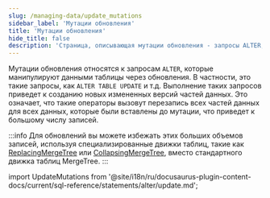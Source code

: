 ```yaml
---
slug: /managing-data/update_mutations
sidebar_label: 'Мутации обновления'
title: 'Мутации обновления'
hide_title: false
description: 'Страница, описывающая мутации обновления - запросы ALTER, которые манипулируют данными таблицы через обновления'
---
```


Мутации обновления относятся к запросам `ALTER`, которые манипулируют данными таблицы через обновления. В частности, это такие запросы, как `ALTER TABLE UPDATE` и т.д. Выполнение таких запросов приведет к созданию новых измененных версий частей данных. Это означает, что такие операторы вызовут перезапись всех частей данных для всех данных, которые были вставлены до мутации, что приведет к большому числу записей.

:::info
Для обновлений вы можете избежать этих больших объемов записей, используя специализированные движки таблиц, такие как [ReplacingMergeTree](/guides/replacing-merge-tree) или [CollapsingMergeTree](/engines/table-engines/mergetree-family/collapsingmergetree), вместо стандартного движка таблиц MergeTree.
:::

import UpdateMutations from '@site/i18n/ru/docusaurus-plugin-content-docs/current/sql-reference/statements/alter/update.md';

<UpdateMutations/>
